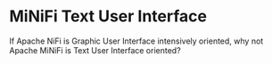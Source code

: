 MiNiFi Text User Interface
=
If Apache NiFi is Graphic User Interface intensively oriented, why
not Apache MiNiFi is Text User Interface oriented?

